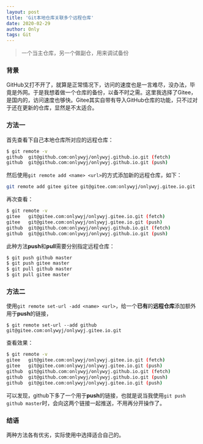 ```yaml
---
layout: post
title: 'Git本地仓库关联多个远程仓库'
date: 2020-02-29
author: Only
tags: Git 
---
```


> 一个当主仓库，另一个做副仓，用来调试备份

### 背景

GitHub又打不开了，就算是正常情况下，访问的速度也是一言难尽，没办法，毕竟是外网。于是我想着做一个仓库的备份，以备不时之需。这里我选择了Gitee，是国内的，访问速度也够快。Gitee其实自带有导入GitHub仓库的功能，只不过对于还在更新的仓库，显然是不太适合。

### 方法一

首先查看下自己本地仓库所对应的远程仓库：

```bash
$ git remote -v
github  git@github.com:onlywyj/onlywyj.github.io.git (fetch)
github  git@github.com:onlywyj/onlywyj.github.io.git (push)
```

然后使用`git remote add <name> <url>`的方式添加新的远程仓库，如下：

```bash
git remote add gitee gitee git@gitee.com:onlywyj/onlywyj.gitee.io.git
```

再次查看：

```bash
$ git remote -v
gitee   git@gitee.com:onlywyj/onlywyj.gitee.io.git (fetch)
gitee   git@gitee.com:onlywyj/onlywyj.gitee.io.git (push)
github  git@github.com:onlywyj/onlywyj.github.io.git (fetch)
github  git@github.com:onlywyj/onlywyj.github.io.git (push)
```

此种方法**push**和**pull**需要分别指定远程仓库：

```bash
$ git push github master
$ git push gitee master
$ git pull github master
$ git pull gitee master
```

### 方法二

使用`git remote set-url -add <name> <url>`，给一个**已有**的**远程仓库**添加额外用于**push**的链接，

`$ git remote set-url --add github git@gitee.com:onlywyj/onlywyj.gitee.io.git`

查看效果：

```bash
$ git remote -v
gitee   git@gitee.com:onlywyj/onlywyj.gitee.io.git (fetch)
gitee   git@gitee.com:onlywyj/onlywyj.gitee.io.git (push)
github  git@github.com:onlywyj/onlywyj.github.io.git (fetch)
github  git@github.com:onlywyj/onlywyj.github.io.git (push)
github  git@gitee.com:onlywyj/onlywyj.gitee.io.git (push)
```

可以发现，github下多了一个用于**push**的链接，也就是说当我使用`git push github master`时，会向这两个链接一起推送，不用再分开操作了。

### 结语

两种方法各有优劣，实际使用中选择适合自己的。

